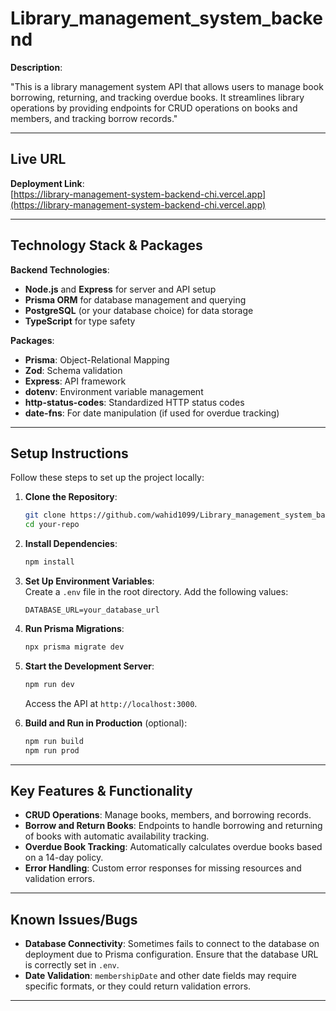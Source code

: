 # Library_management_system_backend

**Description**:

"This is a library management system API that allows users to manage book borrowing, returning, and tracking overdue books. It streamlines library operations by providing endpoints for CRUD operations on books and members, and tracking borrow records."

---

## Live URL

**Deployment Link**:  
[https://library-management-system-backend-chi.vercel.app](https://library-management-system-backend-chi.vercel.app)

---

## Technology Stack & Packages

**Backend Technologies**:

- **Node.js** and **Express** for server and API setup
- **Prisma ORM** for database management and querying
- **PostgreSQL** (or your database choice) for data storage
- **TypeScript** for type safety

**Packages**:

- **Prisma**: Object-Relational Mapping
- **Zod**: Schema validation
- **Express**: API framework
- **dotenv**: Environment variable management
- **http-status-codes**: Standardized HTTP status codes
- **date-fns**: For date manipulation (if used for overdue tracking)

---

## Setup Instructions

Follow these steps to set up the project locally:

1. **Clone the Repository**:

   ```bash
   git clone https://github.com/wahid1099/Library_management_system_backend
   cd your-repo
   ```

2. **Install Dependencies**:

   ```bash
   npm install
   ```

3. **Set Up Environment Variables**:  
   Create a `.env` file in the root directory. Add the following values:

   ```plaintext
   DATABASE_URL=your_database_url
   ```

4. **Run Prisma Migrations**:

   ```bash
   npx prisma migrate dev
   ```

5. **Start the Development Server**:

   ```bash
   npm run dev
   ```

   Access the API at `http://localhost:3000`.

6. **Build and Run in Production** (optional):
   ```bash
   npm run build
   npm run prod
   ```

---

## Key Features & Functionality

- **CRUD Operations**: Manage books, members, and borrowing records.
- **Borrow and Return Books**: Endpoints to handle borrowing and returning of books with automatic availability tracking.
- **Overdue Book Tracking**: Automatically calculates overdue books based on a 14-day policy.
- **Error Handling**: Custom error responses for missing resources and validation errors.

---

## Known Issues/Bugs

- **Database Connectivity**: Sometimes fails to connect to the database on deployment due to Prisma configuration. Ensure that the database URL is correctly set in `.env`.
- **Date Validation**: `membershipDate` and other date fields may require specific formats, or they could return validation errors.

---
